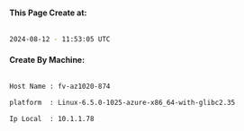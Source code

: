 
   
#### This Page Create at:

```bash

2024-08-12 - 11:53:05 UTC

```

#### Create By Machine:

```bash

Host Name : fv-az1020-874

platform  : Linux-6.5.0-1025-azure-x86_64-with-glibc2.35

Ip Local  : 10.1.1.78

```

